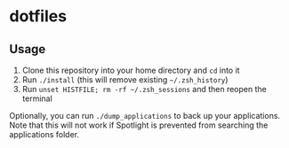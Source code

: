 # dotfiles

## Usage

1. Clone this repository into your home directory and `cd` into it
2. Run `./install` (this will remove existing `~/.zsh_history`)
3. Run `unset HISTFILE; rm -rf ~/.zsh_sessions` and then reopen the terminal

Optionally, you can run `./dump_applications` to back up your applications. Note that this will not work if Spotlight is prevented from searching the applications folder.
